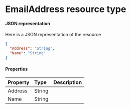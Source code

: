 # EmailAddress resource type



#### JSON representation

Here is a JSON representation of the resource

<!-- {
  "blockType": "resource",
  "optionalProperties": [

  ],
  "@odata.type": "microsoft.graph.EmailAddress"
}-->

```json
{
  "Address": "String",
  "Name": "String"
}

```
#### Properties
| Property	   | Type	|Description|
|:---------------|:--------|:----------|
|Address|String||
|Name|String||
